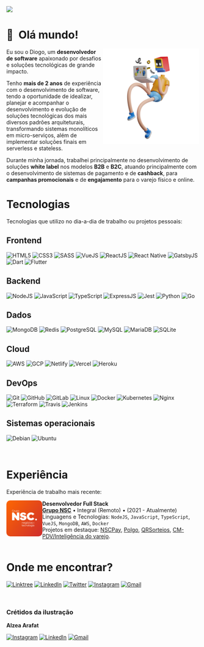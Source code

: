 ![](https://komarev.com/ghpvc/?username=eu-diogo-ferreira&color=0440DE)

# 👋 &nbsp;Olá mundo!

<img src="assets/images/robot-computer.png" min-width="250px" m ax-width="250px" width="250px" align="right" alt="Robô utilizando um computador">

<p align="left">
  Eu sou o Diogo, um <strong>desenvolvedor de software</strong> apaixonado por desafios e soluções tecnológicas de grande impacto.
</p>

<p align="left">
  Tenho <strong>mais de 2 anos</strong> de experiência com o desenvolvimento de software, tendo a oportunidade de idealizar, planejar e acompanhar o desenvolvimento e evolução de soluções tecnológicas dos mais diversos padrões arquiteturais, transformando sistemas monolíticos em micro-serviços, além de implementar soluções finais em serverless e stateless.
</p>

<p align="left">
  Durante minha jornada, trabalhei principalmente no desenvolvimento de soluções <strong>white label</strong> nos modelos <strong>B2B</strong> e <strong>B2C</strong>, atuando principalmente com o desenvolvimento de sistemas de pagamento e de <strong>cashback</strong>, para <strong>campanhas promocionais</strong> e de <strong>engajamento</strong> para o varejo físico e online.
</p>

# Tecnologias
Tecnologias que utilizo no dia-a-dia de trabalho ou projetos pessoais:

## Frontend

  ![HTML5](https://img.shields.io/badge/HTML5-E34F26?style=for-the-badge&logo=html5&logoColor=white)
  ![CSS3](https://img.shields.io/badge/CSS3-1572B6?style=for-the-badge&logo=css3&logoColor=white)
  ![SASS](https://img.shields.io/badge/Sass-CC6699?style=for-the-badge&logo=sass&logoColor=white)
  ![VueJS](https://img.shields.io/badge/Vue.js-35495E?style=for-the-badge&logo=vue.js&logoColor=4FC08D)
  ![ReactJS](https://img.shields.io/badge/React-20232A?style=for-the-badge&logo=react&logoColor=61DAFB)
  ![React Native](	https://img.shields.io/badge/React_Native-20232A?style=for-the-badge&logo=react&logoColor=61DAFB)
  ![GatsbyJS](https://img.shields.io/badge/Gatsby-663399?style=for-the-badge&logo=gatsby&logoColor=white)
  ![Dart](https://img.shields.io/badge/Dart-0175C2?style=for-the-badge&logo=dart&logoColor=white)
  ![Flutter](https://img.shields.io/badge/Flutter-02569B?style=for-the-badge&logo=flutter&logoColor=white)

## Backend

  ![NodeJS](https://img.shields.io/badge/Node.js-43853D?style=for-the-badge&logo=node.js&logoColor=white)
  ![JavaScript](https://img.shields.io/badge/JavaScript-F7DF1E?style=for-the-badge&logo=javascript&logoColor=black)
  ![TypeScript](https://img.shields.io/badge/TypeScript-007ACC?style=for-the-badge&logo=typescript&logoColor=white)
  ![ExpressJS](https://img.shields.io/badge/Express.js-404D59?style=for-the-badge)
  ![Jest](https://img.shields.io/badge/-jest-%23C21325?style=for-the-badge&logo=jest&logoColor=white)
  ![Python](https://img.shields.io/badge/Python-3776AB?style=for-the-badge&logo=python&logoColor=white)
  ![Go](https://img.shields.io/badge/Go-00ADD8?style=for-the-badge&logo=go&logoColor=white)

## Dados
  
  ![MongoDB](https://img.shields.io/badge/MongoDB-4EA94B?style=for-the-badge&logo=mongodb&logoColor=white)
  ![Redis](https://img.shields.io/badge/Redis-D9281A?style=for-the-badge&logo=redis&logoColor=white)
  ![PostgreSQL](https://img.shields.io/badge/PostgreSQL-316192?style=for-the-badge&logo=postgresql&logoColor=white)
  ![MySQL](https://img.shields.io/badge/MySQL-00000F?style=for-the-badge&logo=mysql&logoColor=white)
  ![MariaDB](https://img.shields.io/badge/MariaDB-01529E?style=for-the-badge&logo=mariadb&logoColor=white)
  ![SQLite](https://img.shields.io/badge/SQLite-07405E?style=for-the-badge&logo=sqlite&logoColor=white)

## Cloud

  ![AWS](https://img.shields.io/badge/AWS-%23FF9900.svg?style=for-the-badge&logo=amazon-aws&logoColor=white)
  ![GCP](https://img.shields.io/badge/Google_Cloud-4285F4?style=for-the-badge&logo=google-cloud&logoColor=white)
  ![Netlify](https://img.shields.io/badge/Netlify-00C7B7?style=for-the-badge&logo=netlify&logoColor=white)
  ![Vercel](https://img.shields.io/badge/vercel-%23000000.svg?style=for-the-badge&logo=vercel&logoColor=white)
  ![Heroku](https://img.shields.io/badge/Heroku-430098?style=for-the-badge&logo=heroku&logoColor=white)

## DevOps

  ![Git](https://img.shields.io/badge/Git-E34F26?style=for-the-badge&logo=git&logoColor=white)
  ![GitHub](https://img.shields.io/badge/github-%23121011.svg?style=for-the-badge&logo=github&logoColor=white)
  ![GitLab](https://img.shields.io/badge/gitlab-%23181717.svg?style=for-the-badge&logo=gitlab&logoColor=white)
  ![Linux](https://img.shields.io/badge/Linux-E34F26?style=for-the-badge&logo=linux&logoColor=black)
  ![Docker](https://img.shields.io/badge/Docker-2496ED?style=for-the-badge&logo=docker&logoColor=white)
  ![Kubernetes](https://img.shields.io/badge/Kubernetes-326DE6?style=for-the-badge&logo=kubernetes&logoColor=white)
  ![Nginx](https://img.shields.io/badge/Nginx-009639?style=for-the-badge&logo=nginx&logoColor=white)
  ![Terraform](https://img.shields.io/badge/Terraform-7B42BC?style=for-the-badge&logo=terraform&logoColor=white)
  ![Travis](https://img.shields.io/badge/Travis-E4D766?style=for-the-badge&logo=travis&logoColor=white)
  ![Jenkins](https://img.shields.io/badge/Jenkins-D33833?style=for-the-badge&logo=jenkins&logoColor=white)

## Sistemas operacionais

  ![Debian](https://img.shields.io/badge/Debian-D70A53?style=for-the-badge&logo=debian&logoColor=white)
  ![Ubuntu](https://img.shields.io/badge/Ubuntu-E95420?style=for-the-badge&logo=ubuntu&logoColor=white)

<br/>

# Experiência
Experiência de trabalho mais recente:

[<img align="left" height="94px" width="94px" alt="Grupo NSC" src="./assets/images/logo-grupo-nsc.png" style="border-radius:10px;"/>](https://www.gruponsc.com.br/)

**Desenvolvedor Full Stack** \
[**Grupo NSC**](https://www.gruponsc.com.br/) • Integral (Remoto) • (2021 - Atualmente)\
Linguagens e Tecnologias: `NodeJS`, `JavaScript`, `TypeScript`, `VueJS`, `MongoDB`, `AWS`, `Docker`\
Projetos em destaque: [NSCPay](https://www.gruponsc.com.br/), [Polgo](https://polgo.com.br/), [QRSorteios](https://www.qrsorteios.com.br/), [CM-PDV/Inteligência do varejo](https://www.gruponsc.com.br/).
<br/>
<br/>

# Onde me encontrar?
  [![Linktree](https://img.shields.io/badge/linktree-1de9b6?style=for-the-badge&logo=linktree&logoColor=white&link=https://linktr.ee/eu.diogo.ferreira)](https://linktr.ee/eu.diogo.ferreira)
  [![LinkedIn](https://img.shields.io/badge/linkedin-%230077B5.svg?style=for-the-badge&logo=linkedin&logoColor=white&link=https://www.linkedin.com/in/diogo-ferreira-developer)](https://www.linkedin.com/in/diogo-ferreira-developer)
  [![Twitter](https://img.shields.io/badge/Twitter-%231DA1F2.svg?style=for-the-badge&logo=Twitter&logoColor=white&link=https://twitter.com/dhiogo_fer)](https://twitter.com/dhiogo_fer)
  [![Instagram](https://img.shields.io/badge/Instagram-%23E4405F.svg?style=for-the-badge&logo=Instagram&logoColor=white&link=https://www.instagram.com/eu.diogo.ferreira)](https://www.instagram.com/eu.diogo.ferreira)
  [![Gmail](https://img.shields.io/badge/Gmail-D14836?style=for-the-badge&logo=gmail&logoColor=white&link=mailto:eu.diogo.ferreira.santos@gmail.com)](mailto:eu.diogo.ferreira.santos@gmail.com)

<br/>

### Crétidos da ilustração

**Alzea Arafat**

  [![Instagram](https://img.shields.io/badge/Instagram-%23E4405F.svg?style=for-the-badge&logo=Instagram&logoColor=white&link=https://www.instagram.com/alzearafat)](https://www.instagram.com/alzearafat)
  [![LinkedIn](https://img.shields.io/badge/linkedin-%230077B5.svg?style=for-the-badge&logo=linkedin&logoColor=white&link=https://www.linkedin.com/in/alzea)](https://www.linkedin.com/in/alzea)
  [![Gmail](https://img.shields.io/badge/Gmail-D14836?style=for-the-badge&logo=gmail&logoColor=white&link=mailto:alzea.arafat@gmail.com)](mailto:alzea.arafat@gmail.com)
